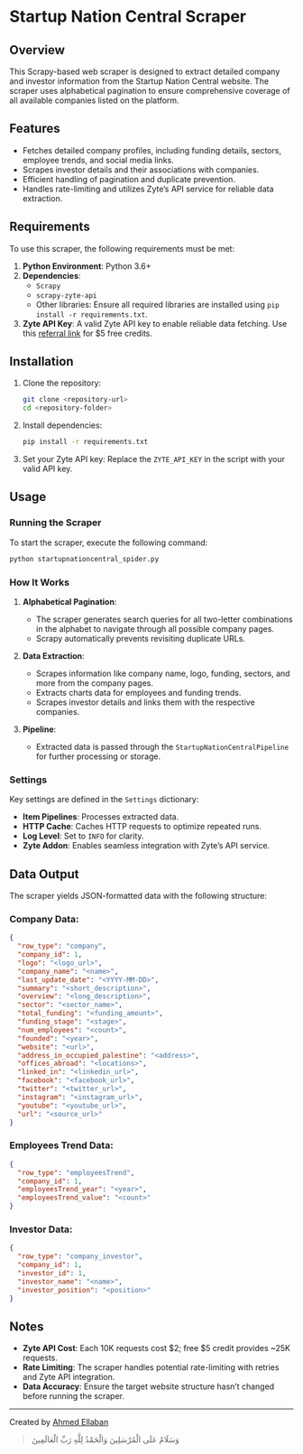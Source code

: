 # Startup Nation Central Scraper

## Overview

This Scrapy-based web scraper is designed to extract detailed company and investor information from the Startup Nation Central website. The scraper uses alphabetical pagination to ensure comprehensive coverage of all available companies listed on the platform.

## Features

- Fetches detailed company profiles, including funding details, sectors, employee trends, and social media links.
- Scrapes investor details and their associations with companies.
- Efficient handling of pagination and duplicate prevention.
- Handles rate-limiting and utilizes Zyte’s API service for reliable data extraction.

## Requirements

To use this scraper, the following requirements must be met:

1. **Python Environment**: Python 3.6+
2. **Dependencies**:
   - `Scrapy`
   - `scrapy-zyte-api`
   - Other libraries: Ensure all required libraries are installed using `pip install -r requirements.txt`.
3. **Zyte API Key**: A valid Zyte API key to enable reliable data fetching. Use this [referral link](https://refer.zyte.com/6JG63V) for \$5 free credits.

## Installation

1. Clone the repository:
   ```bash
   git clone <repository-url>
   cd <repository-folder>
   ```
2. Install dependencies:
   ```bash
   pip install -r requirements.txt
   ```
3. Set your Zyte API key:
   Replace the `ZYTE_API_KEY` in the script with your valid API key.

## Usage

### Running the Scraper

To start the scraper, execute the following command:

```bash
python startupnationcentral_spider.py
```

### How It Works

1. **Alphabetical Pagination**:

   - The scraper generates search queries for all two-letter combinations in the alphabet to navigate through all possible company pages.
   - Scrapy automatically prevents revisiting duplicate URLs.

2. **Data Extraction**:

   - Scrapes information like company name, logo, funding, sectors, and more from the company pages.
   - Extracts charts data for employees and funding trends.
   - Scrapes investor details and links them with the respective companies.

3. **Pipeline**:

   - Extracted data is passed through the `StartupNationCentralPipeline` for further processing or storage.

### Settings

Key settings are defined in the `Settings` dictionary:

- **Item Pipelines**: Processes extracted data.
- **HTTP Cache**: Caches HTTP requests to optimize repeated runs.
- **Log Level**: Set to `INFO` for clarity.
- **Zyte Addon**: Enables seamless integration with Zyte’s API service.

## Data Output

The scraper yields JSON-formatted data with the following structure:

### Company Data:

```json
{
  "row_type": "company",
  "company_id": 1,
  "logo": "<logo_url>",
  "company_name": "<name>",
  "last_update_date": "<YYYY-MM-DD>",
  "summary": "<short_description>",
  "overview": "<long_description>",
  "sector": "<sector_name>",
  "total_funding": "<funding_amount>",
  "funding_stage": "<stage>",
  "num_employees": "<count>",
  "founded": "<year>",
  "website": "<url>",
  "address_in_occupied_palestine": "<address>",
  "offices_abroad": "<locations>",
  "linked_in": "<linkedin_url>",
  "facebook": "<facebook_url>",
  "twitter": "<twitter_url>",
  "instagram": "<instagram_url>",
  "youtube": "<youtube_url>",
  "url": "<source_url>"
}
```

### Employees Trend Data:

```json
{
  "row_type": "employeesTrend",
  "company_id": 1,
  "employeesTrend_year": "<year>",
  "employeesTrend_value": "<count>"
}
```

### Investor Data:

```json
{
  "row_type": "company_investor",
  "company_id": 1,
  "investor_id": 1,
  "investor_name": "<name>",
  "investor_position": "<position>"
}
```

## Notes

- **Zyte API Cost**: Each 10K requests cost \$2; free \$5 credit provides \~25K requests.
- **Rate Limiting**: The scraper handles potential rate-limiting with retries and Zyte API integration.
- **Data Accuracy**: Ensure the target website structure hasn’t changed before running the scraper.

---

Created by [Ahmed Ellaban](https://upwork.com/freelancers/ahmedellban)

> وَسَلَامٌ عَلَى الْمُرْسَلِينَ وَالْحَمْدُ لِلَّهِ رَبِّ الْعَالَمِينَ

